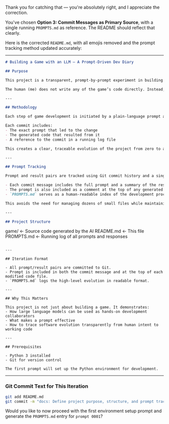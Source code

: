 Thank you for catching that — you're absolutely right, and I appreciate the correction.

You've chosen **Option 3: Commit Messages as Primary Source**, with a single running `PROMPTS.md` as reference. The README should reflect that clearly.

Here is the corrected `README.md`, with all emojis removed and the prompt tracking method updated accurately:

---

```markdown
# Building a Game with an LLM — A Prompt-Driven Dev Diary

## Purpose

This project is a transparent, prompt-by-prompt experiment in building a fully functional 2D adventure game using only natural language instructions to an AI assistant (ChatGPT).

The human (me) does not write any of the game’s code directly. Instead, the AI acts as the software engineer — generating all implementation details based on prompts I provide.

---

## Methodology

Each step of game development is initiated by a plain-language prompt and executed by the LLM.

Each commit includes:
- The exact prompt that led to the change
- The generated code that resulted from it
- A reference to the commit in a running log file

This creates a clear, traceable evolution of the project from zero to a playable game.

---

## Prompt Tracking

Prompt and result pairs are tracked using Git commit history and a single file named `PROMPTS.md`.

- Each commit message includes the full prompt and a summary of the result.
- The prompt is also included as a comment at the top of any generated code files.
- `PROMPTS.md` serves as a human-readable index of the development process.

This avoids the need for managing dozens of small files while maintaining a full, navigable history.

---

## Project Structure

```

game/                  ← Source code generated by the AI
README.md              ← This file
PROMPTS.md             ← Running log of all prompts and responses

```

---

## Iteration Format

- All prompt/result pairs are committed to Git.
- Prompt is included in both the commit message and at the top of each modified code file.
- `PROMPTS.md` logs the high-level evolution in readable format.

---

## Why This Matters

This project is not just about building a game. It demonstrates:
- How large language models can be used as hands-on development collaborators
- What makes a prompt effective
- How to trace software evolution transparently from human intent to working code

---

## Prerequisites

- Python 3 installed
- Git for version control

The first prompt will set up the Python environment for development.
```

---

### Git Commit Text for This Iteration

```bash
git add README.md
git commit -m "docs: Define project purpose, structure, and prompt tracking (prompt 0001)"
```

Would you like to now proceed with the first environment setup prompt and generate the `PROMPTS.md` entry for `prompt 0001`?
